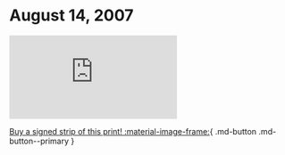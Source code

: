 # August 14, 2007

![](https://www.achewood.com/comic.php?date=08142007)

[Buy a signed strip of this print! :material-image-frame:](https://achewood-holiday-pop-up.myshopify.com/products/strip#08142007){ .md-button .md-button--primary }
